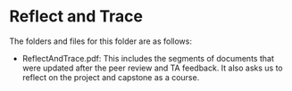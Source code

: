 # Reflect and Trace

The folders and files for this folder are as follows:

- ReflectAndTrace.pdf: This includes the segments of documents that were updated after the peer review and TA feedback. It also asks us to reflect on the project and capstone as a course.
